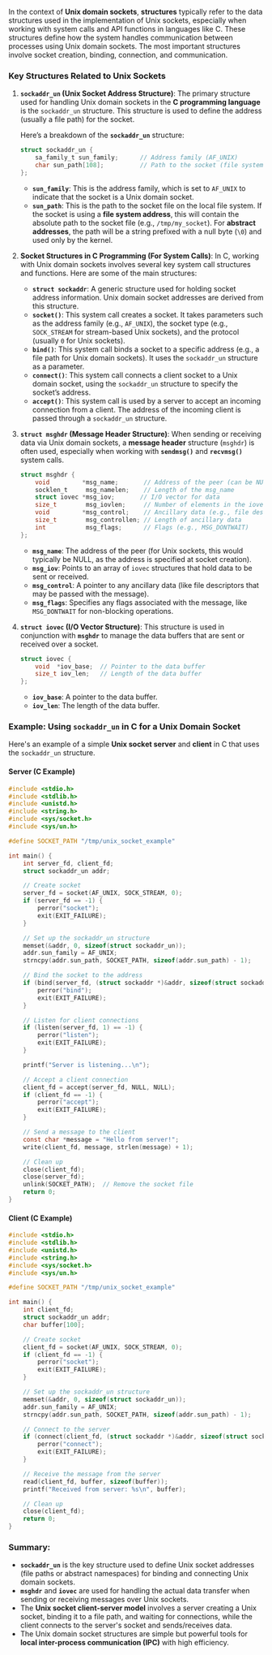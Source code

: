In the context of **Unix domain sockets**, **structures** typically refer to the data structures used in the implementation of Unix sockets, especially when working with system calls and API functions in languages like C. These structures define how the system handles communication between processes using Unix domain sockets. The most important structures involve socket creation, binding, connection, and communication.

### Key Structures Related to Unix Sockets

1. **`sockaddr_un` (Unix Socket Address Structure)**:
   The primary structure used for handling Unix domain sockets in the **C programming language** is the `sockaddr_un` structure. This structure is used to define the address (usually a file path) for the socket.

   Here’s a breakdown of the **`sockaddr_un`** structure:

   ```c
   struct sockaddr_un {
       sa_family_t sun_family;      // Address family (AF_UNIX)
       char sun_path[108];          // Path to the socket (file system path or abstract address)
   };
   ```

   - **`sun_family`**: This is the address family, which is set to `AF_UNIX` to indicate that the socket is a Unix domain socket.
   - **`sun_path`**: This is the path to the socket file on the local file system. If the socket is using a **file system address**, this will contain the absolute path to the socket file (e.g., `/tmp/my_socket`). For **abstract addresses**, the path will be a string prefixed with a null byte (`\0`) and used only by the kernel.

2. **Socket Structures in C Programming (For System Calls)**:
   In C, working with Unix domain sockets involves several key system call structures and functions. Here are some of the main structures:

   - **`struct sockaddr`**: A generic structure used for holding socket address information. Unix domain socket addresses are derived from this structure.
   - **`socket()`**: This system call creates a socket. It takes parameters such as the address family (e.g., `AF_UNIX`), the socket type (e.g., `SOCK_STREAM` for stream-based Unix sockets), and the protocol (usually `0` for Unix sockets).
   - **`bind()`**: This system call binds a socket to a specific address (e.g., a file path for Unix domain sockets). It uses the `sockaddr_un` structure as a parameter.
   - **`connect()`**: This system call connects a client socket to a Unix domain socket, using the `sockaddr_un` structure to specify the socket’s address.
   - **`accept()`**: This system call is used by a server to accept an incoming connection from a client. The address of the incoming client is passed through a `sockaddr_un` structure.

3. **`struct msghdr` (Message Header Structure)**:
   When sending or receiving data via Unix domain sockets, a **message header** structure (`msghdr`) is often used, especially when working with **`sendmsg()`** and **`recvmsg()`** system calls.

   ```c
   struct msghdr {
       void         *msg_name;       // Address of the peer (can be NULL for Unix domain sockets)
       socklen_t     msg_namelen;    // Length of the msg_name
       struct iovec *msg_iov;       // I/O vector for data
       size_t        msg_iovlen;     // Number of elements in the iovec array
       void         *msg_control;    // Ancillary data (e.g., file descriptors)
       size_t        msg_controllen; // Length of ancillary data
       int           msg_flags;      // Flags (e.g., MSG_DONTWAIT)
   };
   ```

   - **`msg_name`**: The address of the peer (for Unix sockets, this would typically be NULL, as the address is specified at socket creation).
   - **`msg_iov`**: Points to an array of `iovec` structures that hold data to be sent or received.
   - **`msg_control`**: A pointer to any ancillary data (like file descriptors that may be passed with the message).
   - **`msg_flags`**: Specifies any flags associated with the message, like `MSG_DONTWAIT` for non-blocking operations.

4. **`struct iovec` (I/O Vector Structure)**:
   This structure is used in conjunction with **`msghdr`** to manage the data buffers that are sent or received over a socket.

   ```c
   struct iovec {
       void  *iov_base;  // Pointer to the data buffer
       size_t iov_len;   // Length of the data buffer
   };
   ```

   - **`iov_base`**: A pointer to the data buffer.
   - **`iov_len`**: The length of the data buffer.

### Example: Using `sockaddr_un` in C for a Unix Domain Socket

Here's an example of a simple **Unix socket server** and **client** in C that uses the `sockaddr_un` structure.

#### Server (C Example)
```c
#include <stdio.h>
#include <stdlib.h>
#include <unistd.h>
#include <string.h>
#include <sys/socket.h>
#include <sys/un.h>

#define SOCKET_PATH "/tmp/unix_socket_example"

int main() {
    int server_fd, client_fd;
    struct sockaddr_un addr;

    // Create socket
    server_fd = socket(AF_UNIX, SOCK_STREAM, 0);
    if (server_fd == -1) {
        perror("socket");
        exit(EXIT_FAILURE);
    }

    // Set up the sockaddr_un structure
    memset(&addr, 0, sizeof(struct sockaddr_un));
    addr.sun_family = AF_UNIX;
    strncpy(addr.sun_path, SOCKET_PATH, sizeof(addr.sun_path) - 1);

    // Bind the socket to the address
    if (bind(server_fd, (struct sockaddr *)&addr, sizeof(struct sockaddr_un)) == -1) {
        perror("bind");
        exit(EXIT_FAILURE);
    }

    // Listen for client connections
    if (listen(server_fd, 1) == -1) {
        perror("listen");
        exit(EXIT_FAILURE);
    }

    printf("Server is listening...\n");

    // Accept a client connection
    client_fd = accept(server_fd, NULL, NULL);
    if (client_fd == -1) {
        perror("accept");
        exit(EXIT_FAILURE);
    }

    // Send a message to the client
    const char *message = "Hello from server!";
    write(client_fd, message, strlen(message) + 1);

    // Clean up
    close(client_fd);
    close(server_fd);
    unlink(SOCKET_PATH);  // Remove the socket file
    return 0;
}
```

#### Client (C Example)
```c
#include <stdio.h>
#include <stdlib.h>
#include <unistd.h>
#include <string.h>
#include <sys/socket.h>
#include <sys/un.h>

#define SOCKET_PATH "/tmp/unix_socket_example"

int main() {
    int client_fd;
    struct sockaddr_un addr;
    char buffer[100];

    // Create socket
    client_fd = socket(AF_UNIX, SOCK_STREAM, 0);
    if (client_fd == -1) {
        perror("socket");
        exit(EXIT_FAILURE);
    }

    // Set up the sockaddr_un structure
    memset(&addr, 0, sizeof(struct sockaddr_un));
    addr.sun_family = AF_UNIX;
    strncpy(addr.sun_path, SOCKET_PATH, sizeof(addr.sun_path) - 1);

    // Connect to the server
    if (connect(client_fd, (struct sockaddr *)&addr, sizeof(struct sockaddr_un)) == -1) {
        perror("connect");
        exit(EXIT_FAILURE);
    }

    // Receive the message from the server
    read(client_fd, buffer, sizeof(buffer));
    printf("Received from server: %s\n", buffer);

    // Clean up
    close(client_fd);
    return 0;
}
```

### Summary:
- **`sockaddr_un`** is the key structure used to define Unix socket addresses (file paths or abstract namespaces) for binding and connecting Unix domain sockets.
- **`msghdr`** and **`iovec`** are used for handling the actual data transfer when sending or receiving messages over Unix sockets.
- The **Unix socket client-server model** involves a server creating a Unix socket, binding it to a file path, and waiting for connections, while the client connects to the server's socket and sends/receives data.
- The Unix domain socket structures are simple but powerful tools for **local inter-process communication (IPC)** with high efficiency.
